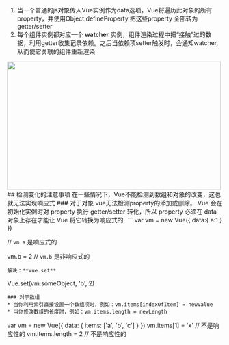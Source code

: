 1. 当一个普通的js对象传入Vue实例作为data选项，Vue将遍历此对象的所有property，并使用Object.defineProperty 把这些property 全部转为 getter/setter
2. 每个组件实例都对应一个 **watcher** 实例，组件渲染过程中把“接触”过的数据，利用getter收集记录依赖。之后当依赖项setter触发时，会通知watcher, 从而使它关联的组件重新渲染
<img src="https://cn.vuejs.org/images/data.png" width="500" height="300">
## 检测变化的注意事项
在一些情况下，Vue不能检测到数组和对象的改变，这也就无法实现响应式
### 对于对象
vue无法检测property的添加或删除。 Vue 会在初始化实例时对 property 执行 getter/setter 转化，所以 property 必须在 data 对象上存在才能让 Vue 将它转换为响应式的
````
var vm = new Vue({
  data:{
    a:1
  }
})

// `vm.a` 是响应式的

vm.b = 2
// `vm.b` 是非响应式的
````
解决：**Vue.set**
````
Vue.set(vm.someObject, 'b', 2)
````
### 对于数组
* 当你利用索引直接设置一个数组项时，例如：vm.items[indexOfItem] = newValue
* 当你修改数组的长度时，例如：vm.items.length = newLength
````
var vm = new Vue({
  data: {
    items: ['a', 'b', 'c']
  }
})
vm.items[1] = 'x' // 不是响应性的
vm.items.length = 2 // 不是响应性的
````